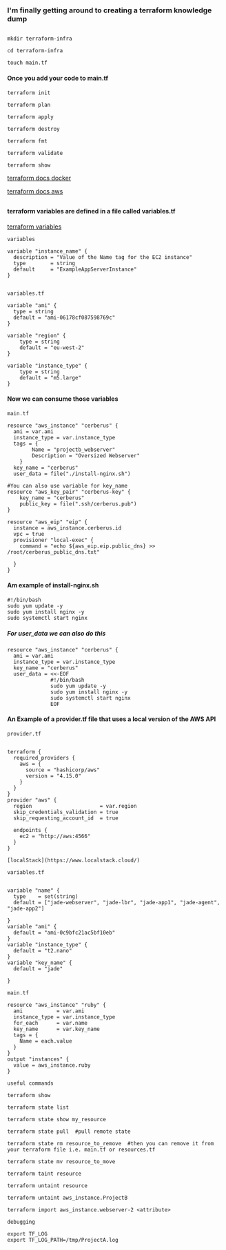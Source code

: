 ### I'm finally getting around to creating a terraform knowledge dump

##

````
mkdir terraform-infra

cd terraform-infra

touch main.tf
````

#### Once you add your code to main.tf

````
terraform init

terraform plan

terraform apply

terraform destroy

terraform fmt

terraform validate

terraform show

````

[terraform docs docker](https://learn.hashicorp.com/tutorials/terraform/install-cli?in=terraform/aws-get-started)

[terraform docs aws](https://learn.hashicorp.com/tutorials/terraform/aws-build)

##

#### terraform variables are defined in a file called variables.tf

[terraform variables](https://learn.hashicorp.com/tutorials/terraform/aws-variables?in=terraform/aws-get-started)


```variables```


````
variable "instance_name" {
  description = "Value of the Name tag for the EC2 instance"
  type        = string
  default     = "ExampleAppServerInstance"
}


````

```variables.tf```

````
variable "ami" {
  type = string
  default = "ami-06178cf087598769c"
}

variable "region" {
    type = string
    default = "eu-west-2"
}

variable "instance_type" {
    type = string
    default = "m5.large"
}

````

#### Now we can consume those variables

```main.tf```

````
resource "aws_instance" "cerberus" {
  ami = var.ami
  instance_type = var.instance_type
  tags = {
        Name = "projectb_webserver"
        Description = "Oversized Webserver"
    }
  key_name = "cerberus"
  user_data = file("./install-nginx.sh")

#You can also use variable for key_name
resource "aws_key_pair" "cerberus-key" {
    key_name = "cerberus"
    public_key = file(".ssh/cerberus.pub")
}

resource "aws_eip" "eip" {
  instance = aws_instance.cerberus.id
  vpc = true
  provisioner "local-exec" {
    command = "echo ${aws_eip.eip.public_dns} >> /root/cerberus_public_dns.txt"
    
  }
}

````

#### Am example of install-nginx.sh

````
#!/bin/bash
sudo yum update -y
sudo yum install nginx -y
sudo systemctl start nginx

````

##### For user_data we can also do this

````
resource "aws_instance" "cerberus" {
  ami = var.ami
  instance_type = var.instance_type
  key_name = "cerberus"
  user_data = <<-EOF
              #!/bin/bash
              sudo yum update -y
              sudo yum install nginx -y
              sudo systemctl start nginx
              EOF
````

#### An Example of a provider.tf file that uses a local version of the AWS API


```provider.tf```


````

terraform {
  required_providers {
    aws = {
      source = "hashicorp/aws"
      version = "4.15.0"
    }
  }
}
provider "aws" {
  region                      = var.region
  skip_credentials_validation = true
  skip_requesting_account_id  = true

  endpoints {
    ec2 = "http://aws:4566"
  }
}

[localStack](https://www.localstack.cloud/)

````

```variables.tf```

````

variable "name" {
  type    = set(string)
  default = ["jade-webserver", "jade-lbr", "jade-app1", "jade-agent", "jade-app2"]

}
variable "ami" {
  default = "ami-0c9bfc21ac5bf10eb"
}
variable "instance_type" {
  default = "t2.nano"
}
variable "key_name" {
  default = "jade"

}

````

```main.tf```


````
resource "aws_instance" "ruby" {
  ami           = var.ami
  instance_type = var.instance_type
  for_each      = var.name
  key_name      = var.key_name
  tags = {
    Name = each.value
  }
}
output "instances" {
  value = aws_instance.ruby
}

````

```useful commands```


````
terraform show

terraform state list

terraform state show my_resource

terraform state pull  #pull remote state

terraform state rm resource_to_remove  #then you can remove it from your terraform file i.e. main.tf or resources.tf

terraform state mv resource_to_move

terraform taint resource

terraform untaint resource

terraform untaint aws_instance.ProjectB

terraform import aws_instance.webserver-2 <attribute>

````

```debugging```


````
export TF_LOG
export TF_LOG_PATH=/tmp/ProjectA.log

````

